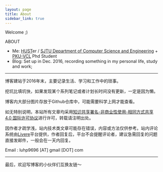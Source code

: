 ```yaml
---
layout: page
title: About
sidebar_link: true
---
```


Welcome ;)

ABOUT

* Me: [HUST](http://www.hust.edu.cn/)er / [SJTU Department of Computer Science and Engineering](http://www.cs.sjtu.edu.cn/index.aspx) + [PKU-VCL](http://vcl.idm.pku.edu.cn/) Phd Student
* Blog: Set up in Dec. 2016, recording something in my personal life, study and work;


---

博客建站于2016年末，主要记录生活、学习和工作中的琐事。

挖坑比填坑快，如果发现某个系列笔记或者计划长时间没有更新，一定是因为懒。

博客内大部分图片存放于Github仓库中，可能需要科学上网才能查看。



如无特别说明，本站所有文章均采用[知识共享署名-非商业性使用-相同方式共享 4.0 国际许可协议](https://creativecommons.org/licenses/by-nc-sa/4.0/)进行许可，转载请注明出处。

因作者才疏学浅，站内技术类文章可能存在错误，内容或方法仅供参考。站内评论系统由[Livere](https://livere.com/)平台提供，作者回复后，平台不会提醒评论者，建议急需回复的问题直接发邮件，一般会在一天内回复。



Email :  luhp9696 [AT] gmail [DOT] com



---

最后，欢迎写博客的小伙伴们互换友链～